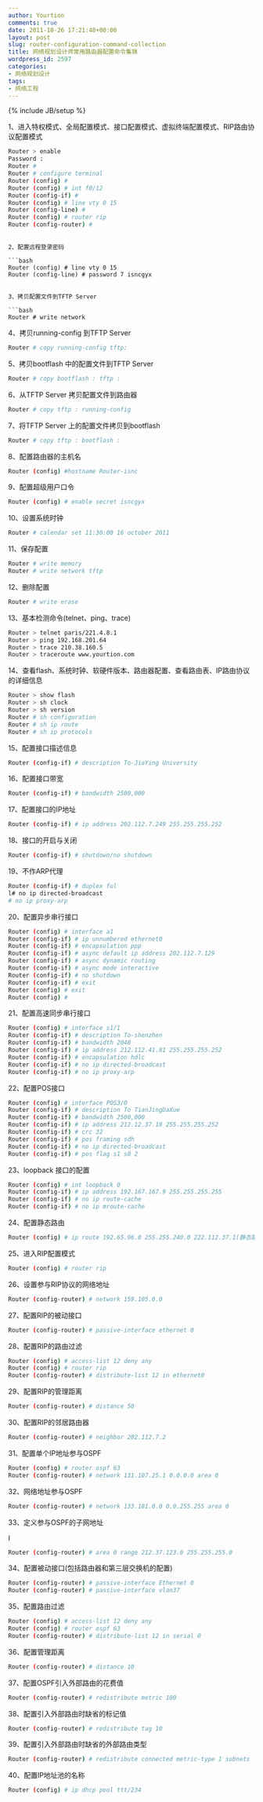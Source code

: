 ```yaml
---
author: Yourtion
comments: true
date: 2011-10-26 17:21:48+00:00
layout: post
slug: router-configuration-command-collection
title: 网络规划设计师常用路由器配置命令集锦
wordpress_id: 2597
categories:
- 网络规划设计
tags:
- 网络工程
---
```

{% include JB/setup %}

1、进入特权模式、全局配置模式、接口配置模式、虚拟终端配置模式、RIP路由协议配置模式

```bash
Router > enable
Password :
Router #
Router # configure terminal
Router (config) #
Router (config) # int f0/12
Router (config-if) #
Router (config) # line vty 0 15
Router (config-line) #
Router (config) # router rip
Router (config-router) #
```
```

2、配置远程登录密码

```bash
Router (config) # line vty 0 15
Router (config-line) # password 7 isncgyx
```
```

3、拷贝配置文件到TFTP Server

```bash
Router # write network
```

4、拷贝running-config 到TFTP Server

```bash
Router # copy running-config tftp:
```

5、拷贝bootflash 中的配置文件到TFTP Server

```bash
Router # copy bootflash : tftp :
```

6、从TFTP Server 拷贝配置文件到路由器

```bash
Router # copy tftp : running-config
```

7、将TFTP Server 上的配置文件拷贝到bootflash

```bash
Router # copy tftp : bootflash :
```

8、配置路由器的主机名

```bash
Router (config) #hostname Router-isnc
```

9、配置超级用户口令

```bash
Router (config) # enable secret isncgyx
```

10、设置系统时钟

```bash
Router # calendar set 11:30:00 16 october 2011
```

11、保存配置

```bash
Router # write memory
Router # write network tftp
```


12、删除配置

```bash
Router # write erase
```


13、基本检测命令(telnet、ping、trace)

```bash
Router > telnet paris/221.4.8.1
Router > ping 192.168.201.64
Router > trace 210.38.160.5
Router > traceroute www.yourtion.com
```

14、查看flash、系统时钟、软硬件版本、路由器配置、查看路由表、IP路由协议的详细信息

```bash
Router > show flash
Router > sh clock
Router > sh version
Router # sh configuration
Router # sh ip route
Router # sh ip protocols
```

15、配置接口描述信息

```bash
Router (config-if) # description To-JiaYing University
```

16、配置接口带宽

```bash
Router (config-if) # bandwidth 2500,000
```

17、配置接口的IP地址

```bash
Router (config-if) # ip address 202.112.7.249 255.255.255.252
```

18、接口的开启与关闭

```bash
Router (config-if) # shutdown/no shutdown
```

19、不作ARP代理


```bash
Router (config-if) # duplex ful
l# no ip directed-broadcast
# no ip proxy-arp
```


20、配置异步串行接口

```bash
Router (config) # interface a1
Router (config-if) # ip unnumbered ethernet0
Router (config-if) # encapsulation ppp
Router (config-if) # async default ip address 202.112.7.129
Router (config-if) # async dynamic routing
Router (config-if) # async mode interactive
Router (config-if) # no shutdown
Router (config-if) # exit
Router (config) # exit
Router (config) #
```


21、配置高速同步串行接口


```bash
Router (config) # interface s1/1
Router (config-if) # description To-shenzhen
Router (config-if) # bandwidth 2048
Router (config-if) # ip address 212.112.41.81 255.255.255.252
Router (config-if) # encapsulation hdlc
Router (config-if) # no ip directed-broadcast
Router (config-if) # no ip proxy-arp
```


22、配置POS接口


```bash
Router (config) # interface POS3/0
Router (config-if) # description To TianJingDaXue
Router (config-if) # bandwidth 2500,000
Router (config-if) # ip address 212.12.37.18 255.255.255.252
Router (config-if) # crc 32
Router (config-if) # pos framing sdh
Router (config-if) # no ip directed-broadcast
Router (config-if) # pos flag s1 s0 2
```


23、loopback 接口的配置


```bash
Router (config) # int loopback 0
Router (config-if) # ip address 192.167.167.9 255.255.255.255
Router (config-if) # no ip route-cache
Router (config-if) # no ip mroute-cache
```


24、配置静态路由


```bash
Router (config) # ip route 192.65.96.0 255.255.240.0 222.112.37.1(静态路由的配置)
```


25、进入RIP配置模式


```bash
Router (config) # router rip
```


26、设置参与RIP协议的网络地址


```bash
Router (config-router) # network 159.105.0.0
```


27、配置RIP的被动接口


```bash
Router (config-router) # passive-interface ethernet 0
```


28、配置RIP的路由过滤


```bash
Router (config) # access-list 12 deny any
Router (config) # router rip
Router (config-router) # distribute-list 12 in ethernet0
```


29、配置RIP的管理距离


```bash
Router (config-router) # distance 50
```


30、配置RIP的邻居路由器


```bash
Router (config-router) # neighbor 202.112.7.2
```


31、配置单个IP地址参与OSPF


```bash
Router (config) # router ospf 63
Router (config-router) # network 131.107.25.1 0.0.0.0 area 0
```


32、网络地址参与OSPF


```bash
Router (config-router) # network 133.181.0.0 0.0.255.255 area 0
```


33、定义参与OSPF的子网地址

I
```bash
Router (config-router) # area 0 range 212.37.123.0 255.255.255.0
```


34、配置被动接口(包括路由器和第三层交换机的配置)


```bash
Router (config-router) # passive-interface Ethernet 0
Router (config-router) # passive-interface vlan37
```


35、配置路由过滤


```bash
Router (config) # access-list 12 deny any
Router (config) # router ospf 63
Router (config-router) # distribute-list 12 in serial 0
```


36、配置管理距离


```bash
Router (config-router) # distance 10
```


37、配置OSPF引入外部路由的花费值


```bash
Router (config-router) # redistribute metric 100
```


38、配置引入外部路由时缺省的标记值


```bash
Router (config-router) # redistribute tag 10
```


39、配置引入外部路由时缺省的外部路由类型


```bash
Router (config-router) # redistribute connected metric-type 1 subnets
```


40、配置IP地址池的名称


```bash
Router (config) # ip dhcp pool ttt/234
```
